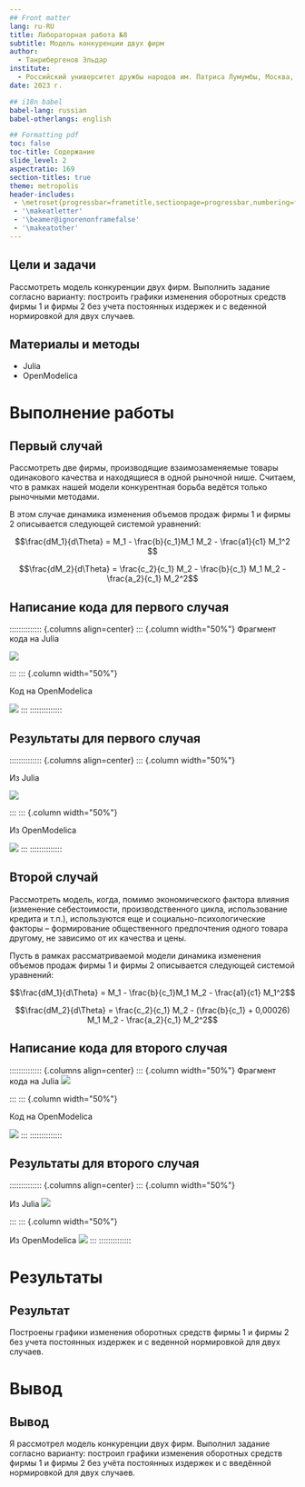 ```yaml
---
## Front matter
lang: ru-RU
title: Лабораторная работа №8
subtitle: Модель конкуренции двух фирм
author:
  - Танрибергенов Эльдар
institute:
  - Российский университет дружбы народов им. Патриса Лумумбы, Москва, Россия
date: 2023 г.

## i18n babel
babel-lang: russian
babel-otherlangs: english

## Formatting pdf
toc: false
toc-title: Содержание
slide_level: 2
aspectratio: 169
section-titles: true
theme: metropolis
header-includes:
 - \metroset{progressbar=frametitle,sectionpage=progressbar,numbering=fraction}
 - '\makeatletter'
 - '\beamer@ignorenonframefalse'
 - '\makeatother'
---
```



## Цели и задачи

Рассмотреть модель конкуренции двух фирм. Выполнить задание согласно варианту: построить графики изменения оборотных средств фирмы 1 и фирмы 2 без
учета постоянных издержек и с веденной нормировкой для двух случаев.

## Материалы и методы

- Julia
- OpenModelica


# Выполнение работы

## Первый случай

Рассмотреть две фирмы, производящие взаимозаменяемые товары одинакового качества и находящиеся в одной рыночной нише. Считаем, что в рамках нашей модели конкурентная борьба ведётся только рыночными методами. 

 В этом случае динамика изменения объемов продаж фирмы 1 и фирмы 2 описывается следующей системой уравнений:

$$\frac{dM_1}{d\Theta} = M_1 - \frac{b}{c_1}M_1 M_2 - \frac{a1}{c1} M_1^2 $$

$$\frac{dM_2}{d\Theta} = \frac{c_2}{c_1} M_2 - \frac{b}{c_1} M_1 M_2 - \frac{a_2}{c_1} M_2^2$$

## Написание кода для первого случая
:::::::::::::: {.columns align=center}
::: {.column width="50%"}
Фрагмент кода на Julia

![](../images/code1_jl.png)

:::
::: {.column width="50%"}

Код на OpenModelica

![](../images/code1_om.png)
:::
::::::::::::::

## Результаты для первого случая

:::::::::::::: {.columns align=center}
::: {.column width="50%"}

Из Julia

![](../images/Jl_case1.png)

:::
::: {.column width="50%"}

Из OpenModelica

![](../images/OM_case1.png)
:::
::::::::::::::

## Второй случай

Рассмотреть модель, когда, помимо экономического фактора влияния (изменение себестоимости, производственного цикла, использование кредита и т.п.), используются еще и социально-психологические факторы – формирование общественного предпочтения одного товара другому, не зависимо от их качества и цены. 

 Пусть в рамках рассматриваемой модели динамика изменения объемов продаж фирмы 1 и фирмы 2 описывается следующей системой уравнений:

$$\frac{dM_1}{d\Theta} = M_1 - \frac{b}{c_1}M_1 M_2 - \frac{a1}{c1} M_1^2$$

$$\frac{dM_2}{d\Theta} = \frac{c_2}{c_1} M_2 - (\frac{b}{c_1} + 0,00026) M_1 M_2 - \frac{a_2}{c_1} M_2^2$$

## Написание кода для второго случая
:::::::::::::: {.columns align=center}
::: {.column width="50%"}
Фрагмент кода на Julia
![](../images/code2_jl.png)

:::
::: {.column width="50%"}

Код на OpenModelica

![](../images/code2_om.png)
:::
::::::::::::::

## Результаты для второго случая

:::::::::::::: {.columns align=center}
::: {.column width="50%"}

Из Julia
![](../images/Jl_case2.png)

:::
::: {.column width="50%"}

Из OpenModelica
![](../images/OM_case2.png)
:::
::::::::::::::

# Результаты

## Результат

Построены графики изменения оборотных средств фирмы 1 и фирмы 2 без
учета постоянных издержек и с веденной нормировкой для двух случаев.

# Вывод

## Вывод

Я рассмотрел модель конкуренции двух фирм. Выполнил задание согласно варианту: построил графики изменения оборотных средств фирмы 1 и фирмы 2 без
учёта постоянных издержек и с введённой нормировкой для двух случаев.